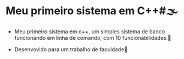 # Meu primeiro sistema em C++#:fog:

- Meu primeiro sistema em c++, um simples sistema de banco funcionando em linha de comando, com 10 funcionabilidades.:bank:

- Desenvovido para um trabalho de faculdade:school_satchel:

  ​